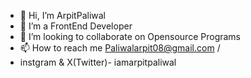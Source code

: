 - 👋 Hi, I’m ArpitPaliwal
- 🌱 I’m a FrontEnd Developer
- 💞️ I’m looking to collaborate on Opensource Programs
- 📫 How to reach me Paliwalarpit08@gmail.com /
- instgram & X(Twitter)- iamarpitpaliwal

<!---
Arpit0408/Arpit0408 is a ✨ special ✨ repository because its `README.md` (this file) appears on your GitHub profile.
You can click the Preview link to take a look at your changes.
--->
